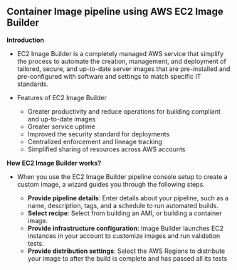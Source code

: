 ## Container Image pipeline using AWS EC2 Image Builder

**Introduction**
- EC2 Image Builder is a completely managed AWS service that simplify the process to automate the creation, management, and deployment of tailored, secure, and up-to-date server images that are pre-installed and pre-configured with software and settings to match specific IT standards.
- Features of EC2 Image Builder

  - Greater productivity and reduce operations for building compliant and up-to-date images
  - Greater service uptime
  - Improved the security standard for deployments
  - Centralized enforcement and lineage tracking
  - Simplified sharing of resources across AWS accounts

**How EC2 Image Builder works?**
- When you use the EC2 Image Builder pipeline console setup to create a custom image, a wizard guides you through the following steps.

  - **Provide pipeline details**: Enter details about your pipeline, such as a name, description, tags, and a schedule to run automated builds.
  - **Select recipe**: Select from building an AMI, or building a container image.
  - **Provide infrastructure configuration**: Image Builder launches EC2 instances in your account to customize images and run validation tests.
  - **Provide distribution settings**: Select the AWS Regions to distribute your image to after the build is complete and has passed all its tests
